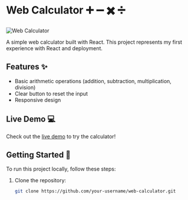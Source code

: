 # Web Calculator :heavy_plus_sign: :heavy_minus_sign: :heavy_multiplication_x: :heavy_division_sign:

![Web Calculator](calculator-screenshot.png)

A simple web calculator built with React. This project represents my first experience with React and deployment.

## Features :sparkles:

- Basic arithmetic operations (addition, subtraction, multiplication, division)
- Clear button to reset the input
- Responsive design

## Live Demo :computer:

Check out the [live demo](https://delchevv.github.io/calculator-app/) to try the calculator!

## Getting Started :rocket:

To run this project locally, follow these steps:

1. Clone the repository:

   ```bash
   git clone https://github.com/your-username/web-calculator.git

